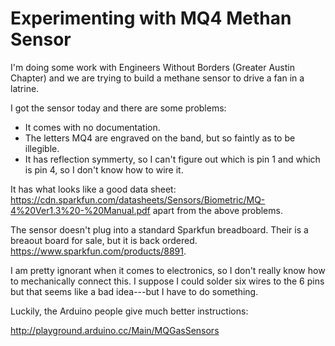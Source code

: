# Experimenting with MQ4 Methan Sensor

I'm doing some work with Engineers Without Borders (Greater Austin Chapter) and we are trying to build a methane
sensor to drive a fan in a latrine.

I got the sensor today and there are some problems:
* It comes with no documentation.
* The letters MQ4 are engraved on the band, but so faintly as to be illegible.
* It has reflection symmerty, so I can't figure out which is pin 1 and which is pin 4, so I don't know how to wire it.

It has what looks like a good data sheet: https://cdn.sparkfun.com/datasheets/Sensors/Biometric/MQ-4%20Ver1.3%20-%20Manual.pdf
apart from the above problems.

The sensor doesn't plug into a standard Sparkfun breadboard.  Their is a breaout board for sale, but it is back ordered.
https://www.sparkfun.com/products/8891.

I am pretty ignorant when it comes to electronics, so I don't really know how to mechanically connect this.  I suppose 
I could solder six wires to the 6 pins but that seems like a bad idea---but I have to do something.

Luckily, the Arduino people give much better instructions:

http://playground.arduino.cc/Main/MQGasSensors


